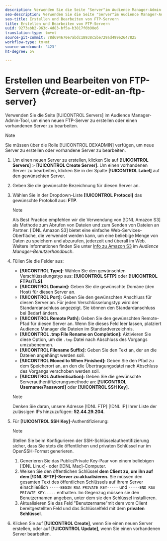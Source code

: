 ```yaml
---
description: Verwenden Sie die Seite "Server"im Audience Manager-Admin-Tool, um einen neuen FTP-Server zu erstellen oder einen vorhandenen Server zu bearbeiten.
seo-description: Verwenden Sie die Seite "Server"im Audience Manager-Admin-Tool, um einen neuen FTP-Server zu erstellen oder einen vorhandenen Server zu bearbeiten.
seo-title: Erstellen und Bearbeiten von FTP-Servern
title: Erstellen und Bearbeiten von FTP-Servern
uuid: 9273abb2-963d-4d83-bf5a-b3817f0b90e6
translation-type: tm+mt
source-git-commit: 78d694670e7abdc18938c5be729ad499e2647825
workflow-type: tm+mt
source-wordcount: '423'
ht-degree: 5%

---
```



# Erstellen und Bearbeiten von FTP-Servern {#create-or-edit-an-ftp-server}

Verwenden Sie die Seite [!UICONTROL Servers] im Audience Manager-Admin-Tool, um einen neuen FTP-Server zu erstellen oder einen vorhandenen Server zu bearbeiten.

>[!NOTE]
>
>Sie müssen über die Rolle [!UICONTROL DEXADMIN] verfügen, um neue Server zu erstellen oder vorhandene Server zu bearbeiten.

1. Um einen neuen Server zu erstellen, klicken Sie auf **[!UICONTROL Servers]** > **[!UICONTROL Create Server]**. Um einen vorhandenen Server zu bearbeiten, klicken Sie in der Spalte **[!UICONTROL Label]** auf den gewünschten Server.
1. Geben Sie die gewünschte Bezeichnung für diesen Server an.
1. Wählen Sie in der Dropdown-Liste **[!UICONTROL Protocol]** das gewünschte Protokoll aus: **FTP**.

   >[!NOTE]
   >
   >Als Best Practice empfehlen wir die Verwendung von [!DNL Amazon S3] als Methode zum Abrufen von Dateien und zum Senden von Dateien an Partner. [!DNL Amazon S3] bietet eine einfache Web-Services-Oberfläche, die verwendet werden kann, um eine beliebige Menge von Daten zu speichern und abzurufen, jederzeit und überall im Web. Weitere Informationen finden Sie unter [Info zu Amazon S3](https://docs.adobe.com/content/help/en/audience-manager/user-guide/reference/amazon-s3.html) im *Audience Manager-Benutzerhandbuch*.

1. Füllen Sie die Felder aus:

   * **[!UICONTROL Type]:** Wählen Sie den gewünschten Verschlüsselungstyp aus:  **[!UICONTROL SFTP]** oder  **[!UICONTROL FTPs/TLS]**.
   * **[!UICONTROL Domain]:** Geben Sie die gewünschte Domäne (den Host) für diesen Server an.
   * **[!UICONTROL Port]:** Geben Sie den gewünschten Anschluss für diesen Server an. Für jeden Verschlüsselungstyp wird der Standardanschluss angezeigt. Sie können den Standardanschluss bei Bedarf ändern.
   * **[!UICONTROL Remote Path]:** Geben Sie den gewünschten Remote-Pfad für diesen Server an. Wenn Sie dieses Feld leer lassen, platziert Audience Manager die Dateien im Standardverzeichnis.
   * **[!UICONTROL .tmp File Rename on Completion]:** Aktivieren Sie diese Option, um die  `.tmp` Datei nach Abschluss des Vorgangs umzubenennen.
   * **[!UICONTROL Filename Suffix]:** Geben Sie den Text an, der an die Dateien angehängt werden soll.
   * **[!UICONTROL Moved to When Finished]:** Geben Sie den Pfad zu dem Speicherort an, an den die Übertragungsdatei nach Abschluss des Vorgangs verschoben werden soll.
   * **[!UICONTROL Authentication]:** Geben Sie die gewünschte Serverauthentifizierungsmethode an:  **[!UICONTROL Username/Password]** oder  **[!UICONTROL SSH Key]**.

   >[!NOTE]
   >
   >Denken Sie daran, unsere Adresse [!DNL FTP] [!DNL IP] Ihrer Liste der zulässigen IPs hinzuzufügen: **52.44.29.204**.

1. Für **[!UICONTROL SSH Key]**-Authentifizierung:
   >[!NOTE]
   >
   >Stellen Sie beim Konfigurieren der SSH-Schlüsselauthentifizierung sicher, dass Sie stets die öffentlichen und privaten Schlüssel nur im OpenSSH-Format generieren.
   1. Generieren Sie das Public/Private Key-Paar von einem beliebigen [!DNL Linux]- oder [!DNL Mac]-Computer.
   1. Weisen Sie den öffentlichen Schlüssel **dem Client zu, um ihn auf dem [!DNL SFTP]-Server zu aktualisieren.** Sie müssen den gesamten Text des öffentlichen Schlüssels auf ihrem Server einschließlich `-----BEGIN RSA PRIVATE KEY-----` und `-----END RSA PRIVATE KEY-----` enthalten. Im Gegenzug müssen sie den Benutzernamen angeben, unter dem sie den Schlüssel installieren.
   1. Aktualisieren Sie das Feld &quot;Benutzername&quot;mit dem vom Client bereitgestellten Feld und das Schlüsselfeld mit dem **privaten Schlüssel**.
1. Klicken Sie auf **[!UICONTROL Create]**, wenn Sie einen neuen Server erstellen, oder auf **[!UICONTROL Update]**, wenn Sie einen vorhandenen Server bearbeiten.
